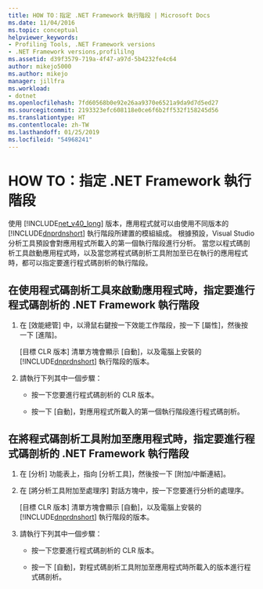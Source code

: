 ```yaml
---
title: HOW TO：指定 .NET Framework 執行階段 | Microsoft Docs
ms.date: 11/04/2016
ms.topic: conceptual
helpviewer_keywords:
- Profiling Tools, .NET Framework versions
- .NET Framework versions,profililng
ms.assetid: d39f3579-719a-4f47-a97d-5b4232fe4c64
author: mikejo5000
ms.author: mikejo
manager: jillfra
ms.workload:
- dotnet
ms.openlocfilehash: 7fd60568b0e92e26aa9370e6521a9da9d7d5ed27
ms.sourcegitcommit: 2193323efc608118e0ce6f6b2ff532f158245d56
ms.translationtype: HT
ms.contentlocale: zh-TW
ms.lasthandoff: 01/25/2019
ms.locfileid: "54968241"
---
```

# <a name="how-to-specify-the-net-framework-runtime"></a>HOW TO：指定 .NET Framework 執行階段

使用 [!INCLUDE[net_v40_long](../code-quality/includes/net_v40_long_md.md)] 版本，應用程式就可以由使用不同版本的 [!INCLUDE[dnprdnshort](../code-quality/includes/dnprdnshort_md.md)] 執行階段所建置的模組組成。 根據預設，Visual Studio 分析工具預設會對應用程式所載入的第一個執行階段進行分析。 當您以程式碼剖析工具啟動應用程式時，以及當您將程式碼剖析工具附加至已在執行的應用程式時，都可以指定要進行程式碼剖析的執行階段。

## <a name="to-specify-the-net-framework-run-time-to-profile-when-starting-an-application-with-the-profiler"></a>在使用程式碼剖析工具來啟動應用程式時，指定要進行程式碼剖析的 .NET Framework 執行階段

1. 在 [效能總管] 中，以滑鼠右鍵按一下效能工作階段，按一下 [屬性]，然後按一下 [進階]。

     [目標 CLR 版本] 清單方塊會顯示 [自動]，以及電腦上安裝的 [!INCLUDE[dnprdnshort](../code-quality/includes/dnprdnshort_md.md)] 執行階段的版本。

2. 請執行下列其中一個步驟：

    - 按一下您要進行程式碼剖析的 CLR 版本。

    - 按一下 [自動]，對應用程式所載入的第一個執行階段進行程式碼剖析。

## <a name="to-specify-the-net-framework-run-time-to-profile-when-attaching-the-profiler-to-an-application"></a>在將程式碼剖析工具附加至應用程式時，指定要進行程式碼剖析的 .NET Framework 執行階段

1. 在 [分析] 功能表上，指向 [分析工具]，然後按一下 [附加/中斷連結]。

2. 在 [將分析工具附加至處理序] 對話方塊中，按一下您要進行分析的處理序。

     [目標 CLR 版本] 清單方塊會顯示 [自動]，以及電腦上安裝的 [!INCLUDE[dnprdnshort](../code-quality/includes/dnprdnshort_md.md)] 執行階段的版本。

3. 請執行下列其中一個步驟：

    - 按一下您要進行程式碼剖析的 CLR 版本。

    - 按一下 [自動]，對程式碼剖析工具附加至應用程式時所載入的版本進行程式碼剖析。